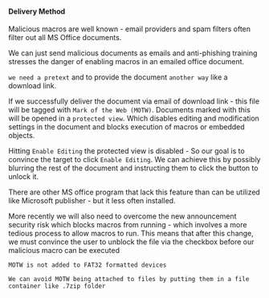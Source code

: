 

#### Delivery Method

Malicious macros are well known - email providers and spam filters often filter out all MS Office documents. 

We can just send malicious documents as emails and anti-phishing training stresses the danger of enabling macros in an emailed office document.

`we need a pretext` and to provide the document `another way` like a download link.

If we successfully deliver the document via email of download link - this file will be tagged with `Mark of the Web (MOTW)`. Documents marked with this will be opened in a `protected view`. Which disables editing and modification settings in the document and blocks execution of macros or embedded objects.

Hitting `Enable Editing` the protected view is disabled - So our goal is to convince the target to click `Enable Editing`. We can achieve this by possibly blurring the rest of the document and instructing them to click the button to unlock it.

There are other MS office program that lack this feature than can be utilized like Microsoft publisher - but it less often installed.

More recently we will also need to overcome the new announcement security risk which blocks macros from running - which involves a more tedious process to allow macros to run. This means that after this change, we must convince the user to unblock the file via the checkbox before our malicious macro can be executed

`MOTW is not added to FAT32 formatted devices`

`We can avoid MOTW being attached to files by putting them in a file container like .7zip folder`

